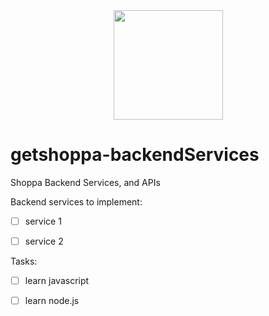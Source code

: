 <div id="header" align="center">
<img src="https://user-images.githubusercontent.com/100206676/171422351-5fbfd56e-398e-4574-a8ce-1273779db7f1.jpg"![shoppa_logo]()
 width="175"/>
</div>


# getshoppa-backendServices
Shoppa Backend Services, and APIs

Backend services to implement:
- [ ] service 1
- [ ] service 2


Tasks:
- [ ] learn javascript
- [ ] learn node.js

